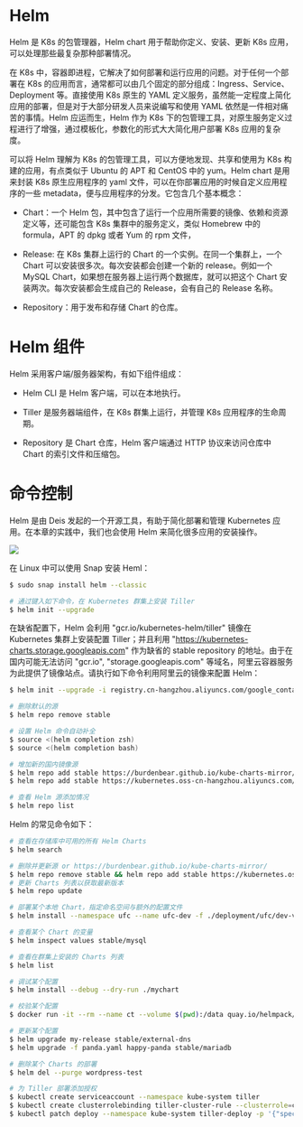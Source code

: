 # Helm

Helm 是 K8s 的包管理器，Helm chart 用于帮助你定义、安装、更新 K8s 应用，可以处理那些最复杂那种部署情况。

在 K8s 中，容器即进程，它解决了如何部署和运行应用的问题。对于任何一个部署在 K8s 的应用而言，通常都可以由几个固定的部分组成：Ingress、Service、Deployment 等。直接使用 K8s 原生的 YAML 定义服务，虽然能一定程度上简化应用的部署，但是对于大部分研发人员来说编写和使用 YAML 依然是一件相对痛苦的事情。Helm 应运而生，Helm 作为 K8s 下的包管理工具，对原生服务定义过程进行了增强，通过模板化，参数化的形式大大简化用户部署 K8s 应用的复杂度。

可以将 Helm 理解为 K8s 的包管理工具，可以方便地发现、共享和使用为 K8s 构建的应用，有点类似于 Ubuntu 的 APT 和 CentOS 中的 yum。Helm chart 是用来封装 K8s 原生应用程序的 yaml 文件，可以在你部署应用的时候自定义应用程序的一些 metadata，便与应用程序的分发。它包含几个基本概念：

- Chart：一个 Helm 包，其中包含了运行一个应用所需要的镜像、依赖和资源定义等，还可能包含 K8s 集群中的服务定义，类似 Homebrew 中的 formula，APT 的 dpkg 或者 Yum 的 rpm 文件，

- Release: 在 K8s 集群上运行的 Chart 的一个实例。在同一个集群上，一个 Chart 可以安装很多次。每次安装都会创建一个新的 release。例如一个 MySQL Chart，如果想在服务器上运行两个数据库，就可以把这个 Chart 安装两次。每次安装都会生成自己的 Release，会有自己的 Release 名称。

- Repository：用于发布和存储 Chart 的仓库。

# Helm 组件

Helm 采用客户端/服务器架构，有如下组件组成：

- Helm CLI 是 Helm 客户端，可以在本地执行。

- Tiller 是服务器端组件，在 K8s 群集上运行，并管理 K8s 应用程序的生命周期。

- Repository 是 Chart 仓库，Helm 客户端通过 HTTP 协议来访问仓库中 Chart 的索引文件和压缩包。

# 命令控制

Helm 是由 Deis 发起的一个开源工具，有助于简化部署和管理 Kubernetes 应用。在本章的实践中，我们也会使用 Helm 来简化很多应用的安装操作。

![](https://i.postimg.cc/HkrFs1Cb/image.png)

在 Linux 中可以使用 Snap 安装 Heml：

```sh
$ sudo snap install helm --classic

# 通过键入如下命令，在 Kubernetes 群集上安装 Tiller
$ helm init --upgrade
```

在缺省配置下，Helm 会利用 "gcr.io/kubernetes-helm/tiller" 镜像在 Kubernetes 集群上安装配置 Tiller；并且利用 "https://kubernetes-charts.storage.googleapis.com" 作为缺省的 stable repository 的地址。由于在国内可能无法访问 "gcr.io", "storage.googleapis.com" 等域名，阿里云容器服务为此提供了镜像站点。请执行如下命令利用阿里云的镜像来配置 Helm：

```sh
$ helm init --upgrade -i registry.cn-hangzhou.aliyuncs.com/google_containers/tiller:v2.5.1 --stable-repo-url https://kubernetes.oss-cn-hangzhou.aliyuncs.com/charts

# 删除默认的源
$ helm repo remove stable

# 设置 Helm 命令自动补全
$ source <(helm completion zsh)
$ source <(helm completion bash)

# 增加新的国内镜像源
$ helm repo add stable https://burdenbear.github.io/kube-charts-mirror/
$ helm repo add stable https://kubernetes.oss-cn-hangzhou.aliyuncs.com/charts

# 查看 Helm 源添加情况
$ helm repo list
```

Helm 的常见命令如下：

```sh
# 查看在存储库中可用的所有 Helm Charts
$ helm search

# 删除并更新源 or https://burdenbear.github.io/kube-charts-mirror/
$ helm repo remove stable && helm repo add stable https://kubernetes.oss-cn-hangzhou.aliyuncs.com/charts
# 更新 Charts 列表以获取最新版本
$ helm repo update

# 部署某个本地 Chart，指定命名空间与额外的配置文件
$ helm install --namespace ufc --name ufc-dev -f ./deployment/ufc/dev-values.yaml ./charts/ufc/

# 查看某个 Chart 的变量
$ helm inspect values stable/mysql

# 查看在群集上安装的 Charts 列表
$ helm list

# 调试某个配置
$ helm install --debug --dry-run ./mychart

# 校验某个配置
$ docker run -it --rm --name ct --volume $(pwd):/data quay.io/helmpack/chart-testing:v2.3.0 sh -c "ct lint --all --debug --chart-dirs /data/"

# 更新某个配置
$ helm upgrade my-release stable/external-dns
$ helm upgrade -f panda.yaml happy-panda stable/mariadb

# 删除某个 Charts 的部署
$ helm del --purge wordpress-test

# 为 Tiller 部署添加授权
$ kubectl create serviceaccount --namespace kube-system tiller
$ kubectl create clusterrolebinding tiller-cluster-rule --clusterrole=cluster-admin --serviceaccount=kube-system:tiller
$ kubectl patch deploy --namespace kube-system tiller-deploy -p '{"spec":{"template":{"spec":{"serviceAccount":"tiller"}}}}'
```
